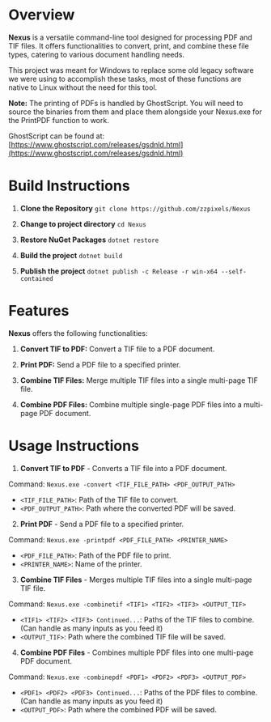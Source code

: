 # Overview

**Nexus** is a versatile command-line tool designed for processing PDF and TIF files. It offers functionalities to convert, print, and combine these file types, catering to various document handling needs.

This project was meant for Windows to replace some old legacy software we were using to accomplish these tasks, most of these functions are native to Linux without the need for this tool.

**Note:** The printing of PDFs is handled by GhostScript. You will need to source the binaries from them and place them alongside your Nexus.exe for the PrintPDF function to work.

GhostScript can be found at: [https://www.ghostscript.com/releases/gsdnld.html](https://www.ghostscript.com/releases/gsdnld.html)


# Build Instructions

1. **Clone the Repository**
```git clone https://github.com/zzpixels/Nexus```


2. **Change to project directory**
```cd Nexus```


3. **Restore NuGet Packages**
```dotnet restore```


4. **Build the project**
```dotnet build```

5. **Publish the project**
```dotnet publish -c Release -r win-x64 --self-contained```


# Features

**Nexus** offers the following functionalities:

1. **Convert TIF to PDF:** Convert a TIF file to a PDF document.

2. **Print PDF:** Send a PDF file to a specified printer.

3. **Combine TIF Files:** Merge multiple TIF files into a single multi-page TIF file.

4. **Combine PDF Files:** Combine multiple single-page PDF files into a multi-page PDF document.


# Usage Instructions

1. **Convert TIF to PDF** - Converts a TIF file into a PDF document.

Command:
```Nexus.exe -convert <TIF_FILE_PATH> <PDF_OUTPUT_PATH>```

- `<TIF_FILE_PATH>`: Path of the TIF file to convert.
- `<PDF_OUTPUT_PATH>`: Path where the converted PDF will be saved.


2. **Print PDF** - Send a PDF file to a specified printer.

Command:
```Nexus.exe -printpdf <PDF_FILE_PATH> <PRINTER_NAME>```

- `<PDF_FILE_PATH>`: Path of the PDF file to print.
- `<PRINTER_NAME>`: Name of the printer.


3. **Combine TIF Files** - Merges multiple TIF files into a single multi-page TIF file.

Command:
```Nexus.exe -combinetif <TIF1> <TIF2> <TIF3> <OUTPUT_TIF>```

- `<TIF1> <TIF2> <TIF3> Continued...`: Paths of the TIF files to combine. (Can handle as many inputs as you feed it)
- `<OUTPUT_TIF>`: Path where the combined TIF file will be saved.

4. **Combine PDF Files** - Combines multiple PDF files into one multi-page PDF document.

Command:
```Nexus.exe -combinepdf <PDF1> <PDF2> <PDF3> <OUTPUT_PDF>```

- `<PDF1> <PDF2> <PDF3> Continued...`: Paths of the PDF files to combine. (Can handle as many inputs as you feed it)
- `<OUTPUT_PDF>`: Path where the combined PDF will be saved.
